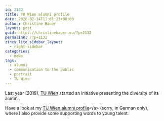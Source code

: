 ```yaml
---
id: 2132
title: TU Wien alumni profile
date: 2020-02-14T11:01:23+00:00
author: Christine Bauer
layout: post
guid: https://christinebauer.eu/?p=2132
permalink: /?p=2132
zincy_lite_sidebar_layout:
  - right-sidebar
categories:
  - news
tags:
  - alumni
  - communication to the public
  - portrait
  - TU Wien
---
```

Last year (2019), [TU Wien](https://www.tuwien.at)</a> started an initiative presenting the diversity of its alumni.

Have a look at my [TU Wien alumni profile](https://www.tualumni.at/2019/11/mag-di-dr-christine-bauer/")</a> (sorry, in German only), where I also provide some supporting words to young talent.